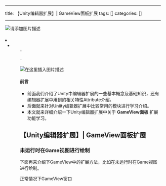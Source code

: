 
--- 
title:  【Unity编辑器扩展】| GameView面板扩展 
tags: []
categories: [] 

---
<img src="https://img-blog.csdnimg.cn/4ea0ad75b9c145e5ba7d219b7e425099.png" alt="请添加图片描述">



####  

  <li>
   <ul>
    <li>
     <ul>
      - 
     
    - 
   


<img src="https://img-blog.csdnimg.cn/7e9b87d7406b49fe9a32eebfea382164.png" alt="在这里插入图片描述">

#### 前言

 - 前面我们介绍了Unity中编辑器扩展的一些基本概念及基础知识，还有编辑器扩展中用到的相关特性Attribute介绍。
 - 后面就来针对Uniity编辑器扩展中比较常用的模块进行学习介绍。
 - 本文就来详细介绍一下Unity编辑器扩展中关于 **GameView面板** 扩展功能学习。

## 【Unity编辑器扩展】| GameView面板扩展

### 未运行时在Game视图进行绘制

下面再来介绍下GameView中的扩展方法，比如在未运行时在Game视图进行绘制。

正常情况下GameView窗口
